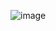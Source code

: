 ![image](https://user-images.githubusercontent.com/26052673/178153205-f87a24dd-4af4-4507-bbb0-7aa33cff7896.png)
